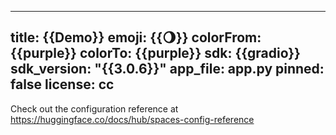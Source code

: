 
---
title: {{Demo}}
emoji: {{🌖}}
colorFrom: {{purple}}
colorTo: {{purple}}
sdk: {{gradio}}
sdk_version: "{{3.0.6}}"
app_file: app.py
pinned: false
license: cc
---

Check out the configuration reference at https://huggingface.co/docs/hub/spaces-config-reference
